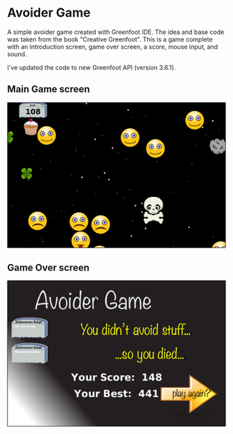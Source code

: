 # Avoider Game
A simple avoider game created with Greenfoot IDE. The idea and base code was taken from the book "Creative Greenfoot".
This is a game complete with an introduction screen, game over screen, a score, mouse input, and sound.

I've updated the code to new Greenfoot API (version 3.6.1). 

## Main Game screen

![Screenshot](Screenshot.png)

## Game Over screen

![Game Over](GameOver.png)

